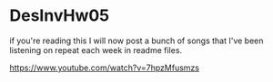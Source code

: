 # DesInvHw05

if you're reading this I will now post a bunch of songs that I've been listening on repeat each week in readme files.

https://www.youtube.com/watch?v=7hpzMfusmzs
